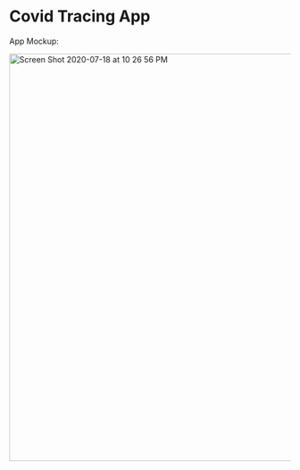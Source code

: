 # Covid Tracing App

App Mockup:

<img width="731" alt="Screen Shot 2020-07-18 at 10 26 56 PM" src="https://user-images.githubusercontent.com/42744470/87865911-ce0ce000-c948-11ea-9747-baa3854d9700.png">
